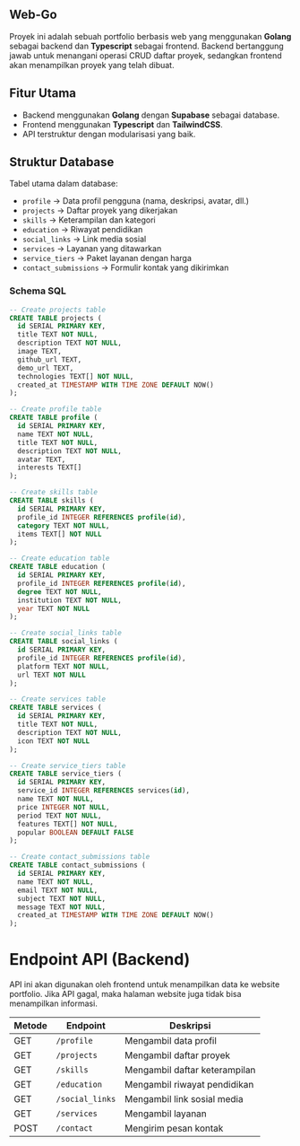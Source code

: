 ## Web-Go

Proyek ini adalah sebuah portfolio berbasis web yang menggunakan **Golang** sebagai backend dan **Typescript** sebagai frontend. Backend bertanggung jawab untuk menangani operasi CRUD daftar proyek, sedangkan frontend akan menampilkan proyek yang telah dibuat.

## Fitur Utama
- Backend menggunakan **Golang** dengan **Supabase** sebagai database.
- Frontend menggunakan **Typescript** dan **TailwindCSS**.
- API terstruktur dengan modularisasi yang baik.


## Struktur Database

Tabel utama dalam database:
- `profile` → Data profil pengguna (nama, deskripsi, avatar, dll.)
- `projects` → Daftar proyek yang dikerjakan
- `skills` → Keterampilan dan kategori
- `education` → Riwayat pendidikan
- `social_links` → Link media sosial
- `services` → Layanan yang ditawarkan
- `service_tiers` → Paket layanan dengan harga
- `contact_submissions` → Formulir kontak yang dikirimkan

### Schema SQL

```sql
-- Create projects table
CREATE TABLE projects (
  id SERIAL PRIMARY KEY,
  title TEXT NOT NULL,
  description TEXT NOT NULL,
  image TEXT,
  github_url TEXT,
  demo_url TEXT,
  technologies TEXT[] NOT NULL,
  created_at TIMESTAMP WITH TIME ZONE DEFAULT NOW()
);

-- Create profile table
CREATE TABLE profile (
  id SERIAL PRIMARY KEY,
  name TEXT NOT NULL,
  title TEXT NOT NULL,
  description TEXT NOT NULL,
  avatar TEXT,
  interests TEXT[]
);

-- Create skills table
CREATE TABLE skills (
  id SERIAL PRIMARY KEY,
  profile_id INTEGER REFERENCES profile(id),
  category TEXT NOT NULL,
  items TEXT[] NOT NULL
);

-- Create education table
CREATE TABLE education (
  id SERIAL PRIMARY KEY,
  profile_id INTEGER REFERENCES profile(id),
  degree TEXT NOT NULL,
  institution TEXT NOT NULL,
  year TEXT NOT NULL
);

-- Create social_links table
CREATE TABLE social_links (
  id SERIAL PRIMARY KEY,
  profile_id INTEGER REFERENCES profile(id),
  platform TEXT NOT NULL,
  url TEXT NOT NULL
);

-- Create services table
CREATE TABLE services (
  id SERIAL PRIMARY KEY,
  title TEXT NOT NULL,
  description TEXT NOT NULL,
  icon TEXT NOT NULL
);

-- Create service_tiers table
CREATE TABLE service_tiers (
  id SERIAL PRIMARY KEY,
  service_id INTEGER REFERENCES services(id),
  name TEXT NOT NULL,
  price INTEGER NOT NULL,
  period TEXT NOT NULL,
  features TEXT[] NOT NULL,
  popular BOOLEAN DEFAULT FALSE
);

-- Create contact_submissions table
CREATE TABLE contact_submissions (
  id SERIAL PRIMARY KEY,
  name TEXT NOT NULL,
  email TEXT NOT NULL,
  subject TEXT NOT NULL,
  message TEXT NOT NULL,
  created_at TIMESTAMP WITH TIME ZONE DEFAULT NOW()
);
```

# Endpoint API (Backend)

API ini akan digunakan oleh frontend untuk menampilkan data ke website portfolio. Jika API gagal, maka halaman website juga tidak bisa menampilkan informasi.

| Metode | Endpoint        | Deskripsi                       |
|--------|---------------|---------------------------------|
| GET    | `/profile`     | Mengambil data profil          |
| GET    | `/projects`    | Mengambil daftar proyek        |
| GET    | `/skills`      | Mengambil daftar keterampilan  |
| GET    | `/education`   | Mengambil riwayat pendidikan   |
| GET    | `/social_links`| Mengambil link sosial media    |
| GET    | `/services`    | Mengambil layanan              |
| POST   | `/contact`     | Mengirim pesan kontak          |

